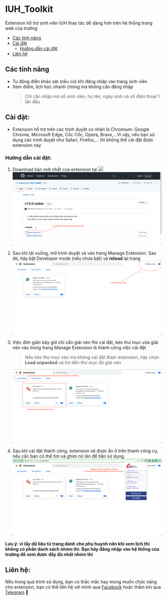 # IUH_Toolkit

Extension hỗ trợ sinh viên IUH thao tác dễ dàng hơn trên hệ thống trang web của trường

-  [Các tính năng](#các-tính-năng)
-  [Cài đặt](#cài-đặt)
   -  [Hướng dẫn cài đặt](#hướng-dẫn-cài-đặt)
-  [Liên hệ](#liên-hệ)

## Các tính năng

-  Tự động điền khảo sát (nếu có) khi đăng nhập vào trang sinh viên
-  Xem điểm, lịch học nhanh chóng mà không cần đăng nhập
   > Chỉ cần nhập mã số sinh viên, họ tên, ngày sinh và số điện thoại 1 lần đầu

## Cài đặt:

-  Extension hỗ trợ trên các trình duyệt có nhân là Chromium: Google Chrome, Microsoft Edge, Cốc Cốc, Opera, Brave,...Vì vậy, nếu bạn sử dụng các trình duyệt như Safari, Firefox,... thì không thể cài đặt được extension này

### Hướng dẫn cài đặt:

1. Download bản mới nhất của extension tại [![](https://img.shields.io/github/v/release/anquocviet/IUH_Toolkit?label=Download)](https://github.com/anquocviet/IUH_Toolkit/releases/tag/v1.0.0)
   ![Download extension](./images/release-page.png)
2. Sau khi tải xuống, mở trình duyệt và vào trang Manage Extension. Sau đó, hãy bật Developer mode (nếu chưa bật) và **reload** lại trang
   ![Bật Dev mode cho trình duyệt](./images/manage-extension-page.png)
3. Việc đơn giản bây giờ chỉ cần giải nén file cài đặt, kéo thư mục vừa giải nén vào trong trang Manage Extension là thành công việc cài đặt

   > Nếu kéo thư mục vào mà không cài đặt được extension, hãy chọn **Load unpacked** và trỏ đến thư mục đã giải nén

   ![Cài đặt extension thành công](./images/finished-install-extension.png)

4. Sau khi cài đặt thành công, extension sẽ được ẩn ở trên thanh công cụ, nếu cần bạn có thể tìm và ghim nó lên để tiện sử dụng
   ![Ghim extension để tiện sử dụng](./images/pin-use-extension.png)

**Lưu ý: vì lấy dữ liệu từ trang dành cho phụ huynh nên khi xem lịch thi không có phần danh sách nhóm thi. Bạn hãy đăng nhập vào hệ thống của trường để xem được đầy đủ nhất nhóm thi**

## Liên hệ:

Nếu trong quá trình sử dụng, bạn có thắc mắc hay mong muốn chức năng cho extension, bạn có thể liên hệ với mình qua [Facebook](https://www.facebook.com/anq.viet203) hoặc thầm kín qua [Telegram](https://t.me/anquocviet) 🥲
